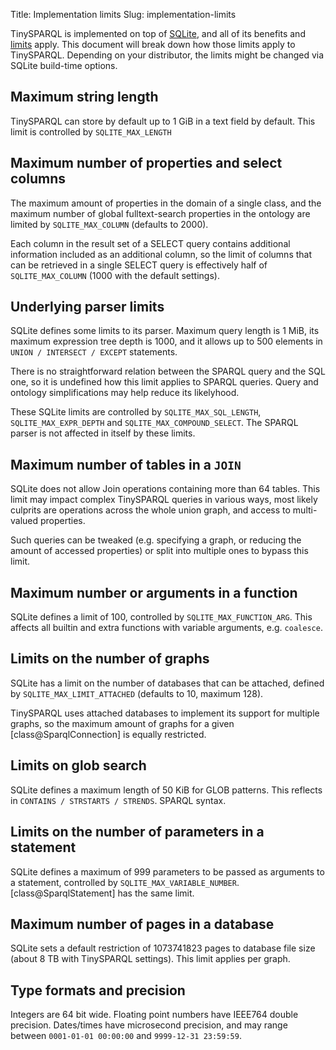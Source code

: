 Title: Implementation limits
Slug: implementation-limits

TinySPARQL is implemented on top of [SQLite](https://sqlite.org), and all of its
benefits and [limits](https://sqlite.org/limits.html) apply. This
document will break down how those limits apply to TinySPARQL. Depending on
your distributor, the limits might be changed via SQLite build-time
options.

## Maximum string length

TinySPARQL can store by default up to 1 GiB in a text field by default. This
limit is controlled by `SQLITE_MAX_LENGTH`

## Maximum number of properties and select columns

The maximum amount of properties in the domain of a single class, and
the maximum number of global fulltext-search properties in the ontology
are limited by `SQLITE_MAX_COLUMN` (defaults to 2000).

Each column in the result set of a SELECT query contains additional
information included as an additional column, so the limit of columns
that can be retrieved in a single SELECT query is effectively half
of `SQLITE_MAX_COLUMN` (1000 with the default settings).

## Underlying parser limits

SQLite defines some limits to its parser. Maximum query length is 1 MiB,
its maximum expression tree depth is 1000, and it allows up to 500
elements in `UNION / INTERSECT / EXCEPT` statements.

There is no straightforward relation between the SPARQL query and the
SQL one, so it is undefined how this limit applies to SPARQL queries.
Query and ontology simplifications may help reduce its likelyhood.

These SQLite limits are controlled by
`SQLITE_MAX_SQL_LENGTH`, `SQLITE_MAX_EXPR_DEPTH` and
`SQLITE_MAX_COMPOUND_SELECT`. The SPARQL parser
is not affected in itself by these limits.

## Maximum number of tables in a `JOIN`

SQLite does not allow Join operations containing more than 64 tables.
This limit may impact complex TinySPARQL queries in various ways, most
likely culprits are operations across the whole union graph, and
access to multi-valued properties.

Such queries can be tweaked (e.g. specifying a graph, or reducing
the amount of accessed properties) or split into multiple ones to
bypass this limit.

## Maximum number or arguments in a function

SQLite defines a limit of 100, controlled by `SQLITE_MAX_FUNCTION_ARG`.
This affects all builtin and extra functions with variable arguments,
e.g. `coalesce`.

## Limits on the number of graphs

SQLite has a limit on the number of databases that can be attached,
defined by `SQLITE_MAX_LIMIT_ATTACHED` (defaults to 10, maximum 128).

TinySPARQL uses attached databases to implement its support for multiple
graphs, so the maximum amount of graphs for a given [class@SparqlConnection]
is equally restricted.

## Limits on glob search

SQLite defines a maximum length of 50 KiB for GLOB patterns. This
reflects in `CONTAINS / STRSTARTS / STRENDS`.
SPARQL syntax.

## Limits on the number of parameters in a statement

SQLite defines a maximum of 999 parameters to be passed as arguments
to a statement, controlled by `SQLITE_MAX_VARIABLE_NUMBER`.
[class@SparqlStatement] has the same limit.

## Maximum number of pages in a database

SQLite sets a default restriction of 1073741823 pages to
database file size (about 8 TB with TinySPARQL settings). This limit
applies per graph.

## Type formats and precision

Integers are 64 bit wide. Floating point numbers have IEEE764
double precision. Dates/times have microsecond precision, and may
range between `0001-01-01 00:00:00` and `9999-12-31 23:59:59`.
